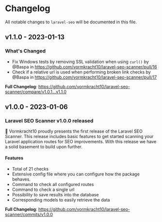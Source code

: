 # Changelog

All notable changes to `laravel-seo` will be documented in this file.

## v1.1.0 - 2023-01-13

### What's Changed

- Fix Windows tests by removing SSL validation when using `curl()` by @Baspa in https://github.com/vormkracht10/laravel-seo-scanner/pull/16
- Check if a relative url is used when performing broken link checks by @Baspa in https://github.com/vormkracht10/laravel-seo-scanner/pull/17

**Full Changelog**: https://github.com/vormkracht10/laravel-seo-scanner/compare/v1.0.1...v1.1.0

## v1.0.0 - 2023-01-06

### Laravel SEO Scanner v1.0.0 released

🚀 Vormkracht10 proudly presents the first release of the Laravel SEO Scanner. This release includes basic features to get started scanning your Laravel application routes for SEO improvements. With this release we have a solid basement to build upon further.

#### Features

- Total of 21 checks
- Extensive config file where you can configure how the package behaves.
- Command to check all configured routes
- Command to check a single url
- Possibility to save results into the database
- Corresponding models to easily retrieve the data

**Full Changelog**: https://github.com/vormkracht10/laravel-seo-scanner/commits/v1.0.0
